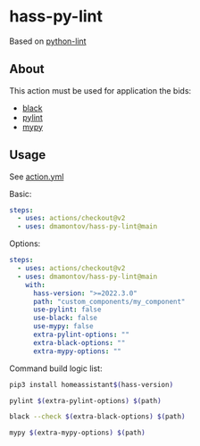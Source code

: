 # hass-py-lint

Based on [python-lint](https://github.com/ricardochaves/python-lint)

## About

This action must be used for application the bids:

- [black](https://github.com/psf/black)
- [pylint](https://www.pylint.org/)
- [mypy](http://mypy-lang.org/)

## Usage

See [action.yml](action.yml)

Basic:

```yml
steps:
  - uses: actions/checkout@v2
  - uses: dmamontov/hass-py-lint@main
```

Options:

```yml
steps:
  - uses: actions/checkout@v2
  - uses: dmamontov/hass-py-lint@main
    with:
      hass-version: ">=2022.3.0"
      path: "custom_components/my_component"
      use-pylint: false
      use-black: false
      use-mypy: false
      extra-pylint-options: ""
      extra-black-options: ""
      extra-mypy-options: ""
```

Command build logic list:

```bash
pip3 install homeassistant$(hass-version)

pylint $(extra-pylint-options) $(path)

black --check $(extra-black-options) $(path)

mypy $(extra-mypy-options) $(path)
```
